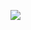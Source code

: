 [<img src="https://user-images.githubusercontent.com/96829831/175065713-dbfc5485-d330-4b7a-a23f-87ad2b837058.png">](https://github.com/bacqueyrisses)
